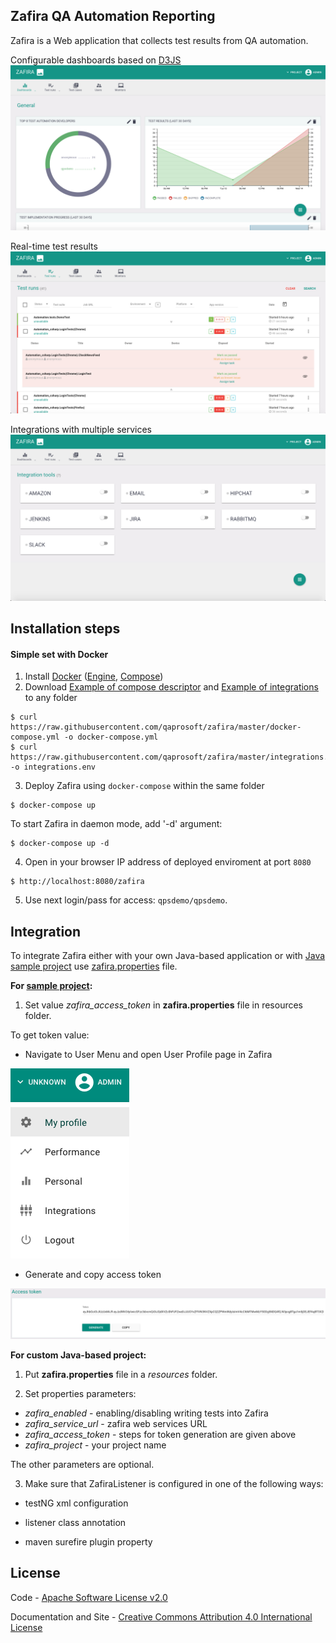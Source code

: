 ## Zafira QA Automation Reporting

Zafira is a Web application that collects test results from QA automation.

Configurable dashboards based on [D3JS](https://d3js.org/)
![Alt text](./public/demo-dashboards.png "Dashboards")

Real-time test results
![Alt text](./public/demo-testruns.png "Test runs")

Integrations with multiple services
![Alt text](./public/demo-integrations.png "Integrations")

## Installation steps

#### Simple set with Docker

1. Install [Docker](https://docs.docker.com/engine/installation/) ([Engine](https://docs.docker.com/engine/installation/), [Compose](https://docs.docker.com/compose/install/))
2. Download [Example of compose descriptor](https://raw.githubusercontent.com/qaprosoft/zafira/master/docker-compose.yml) and [Example of integrations](https://raw.githubusercontent.com/qaprosoft/zafira/master/integrations.env) to any folder

  ```Shell
  $ curl https://raw.githubusercontent.com/qaprosoft/zafira/master/docker-compose.yml -o docker-compose.yml
  $ curl https://raw.githubusercontent.com/qaprosoft/zafira/master/integrations.env -o integrations.env
  ```
3. Deploy Zafira using `docker-compose` within the same folder

  ```Shell
  $ docker-compose up
  ```
To start Zafira in daemon mode, add '-d' argument:
  ```Shell
  $ docker-compose up -d
  ```  
4. Open in your browser IP address of deployed enviroment at port `8080`

  ```
  $ http://localhost:8080/zafira
  ```
5. Use next login/pass for access: `qpsdemo/qpsdemo`.

## Integration

To integrate Zafira either with your own Java-based application or with [Java sample project](https://github.com/qaprosoft/carina-demo) use [zafira.properties](zafira_sample.properties) file.

**For [sample project](https://github.com/qaprosoft/carina-demo):**

1. Set value *zafira_access_token* in **zafira.properties** file in resources folder.

To get token value:

- Navigate to User Menu and open User Profile page in Zafira

![Alt text](./public/user-profile.png "User menu")

- Generate and copy access token

![Alt text](./public/generate-token.png "Generate token")


**For custom Java-based project:**

1. Put **zafira.properties** file in a *resources* folder.

2. Set properties parameters:

  - *zafira_enabled* - enabling/disabling writing tests into Zafira
  - *zafira_service_url* - zafira web services URL
  - *zafira_access_token* - steps for token generation are given above
  - *zafira_project* - your project name

   The other parameters are optional.

 3. Make sure that ZafiraListener is configured in one of the following ways:

 - testNG xml configuration

 - listener class annotation

 - maven surefire plugin property


## License
Code - [Apache Software License v2.0](http://www.apache.org/licenses/LICENSE-2.0)

Documentation and Site - [Creative Commons Attribution 4.0 International License](http://creativecommons.org/licenses/by/4.0/deed.en_US)
